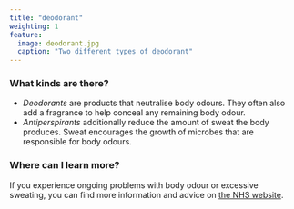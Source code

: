 ```yaml
---
title: "deodorant"
weighting: 1
feature:
  image: deodorant.jpg
  caption: "Two different types of deodorant"
---
```


### What kinds are there?

- *Deodorants* are products that neutralise body odours. They often also add a fragrance to help conceal any remaining body odour.
- *Antiperspirants* additionally reduce the amount of sweat the body produces. Sweat encourages the growth of microbes that are responsible for body odours.

### Where can I learn more?

If you experience ongoing problems with body odour or excessive sweating, you can find more information and advice on [the NHS website](http://www.nhs.uk/conditions/Body-odour/Pages/Introduction.aspx).
